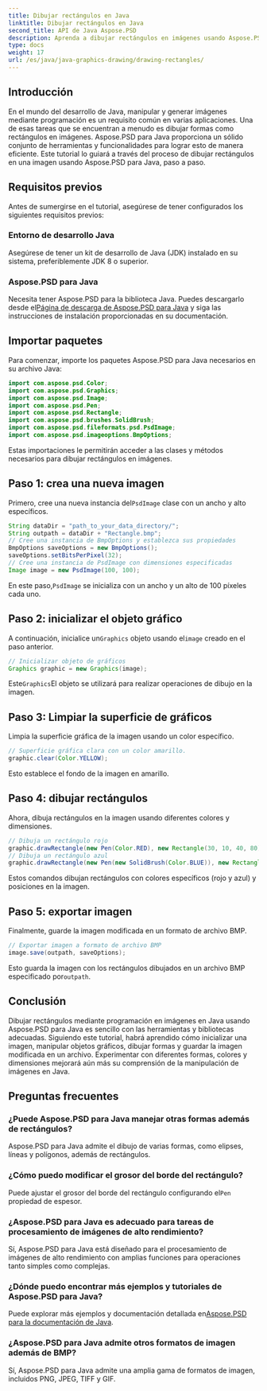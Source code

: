 ```yaml
---
title: Dibujar rectángulos en Java
linktitle: Dibujar rectángulos en Java
second_title: API de Java Aspose.PSD
description: Aprenda a dibujar rectángulos en imágenes usando Aspose.PSD para Java. Este tutorial guía a los desarrolladores de Java paso a paso. Perfecto para tareas de manipulación de imágenes.
type: docs
weight: 17
url: /es/java/java-graphics-drawing/drawing-rectangles/
---
```

## Introducción
En el mundo del desarrollo de Java, manipular y generar imágenes mediante programación es un requisito común en varias aplicaciones. Una de esas tareas que se encuentran a menudo es dibujar formas como rectángulos en imágenes. Aspose.PSD para Java proporciona un sólido conjunto de herramientas y funcionalidades para lograr esto de manera eficiente. Este tutorial lo guiará a través del proceso de dibujar rectángulos en una imagen usando Aspose.PSD para Java, paso a paso.
## Requisitos previos
Antes de sumergirse en el tutorial, asegúrese de tener configurados los siguientes requisitos previos:
### Entorno de desarrollo Java
Asegúrese de tener un kit de desarrollo de Java (JDK) instalado en su sistema, preferiblemente JDK 8 o superior.
### Aspose.PSD para Java
 Necesita tener Aspose.PSD para la biblioteca Java. Puedes descargarlo desde el[Página de descarga de Aspose.PSD para Java](https://releases.aspose.com/psd/java/) y siga las instrucciones de instalación proporcionadas en su documentación.
## Importar paquetes
Para comenzar, importe los paquetes Aspose.PSD para Java necesarios en su archivo Java:
```java
import com.aspose.psd.Color;
import com.aspose.psd.Graphics;
import com.aspose.psd.Image;
import com.aspose.psd.Pen;
import com.aspose.psd.Rectangle;
import com.aspose.psd.brushes.SolidBrush;
import com.aspose.psd.fileformats.psd.PsdImage;
import com.aspose.psd.imageoptions.BmpOptions;
```
Estas importaciones le permitirán acceder a las clases y métodos necesarios para dibujar rectángulos en imágenes.
## Paso 1: crea una nueva imagen
 Primero, cree una nueva instancia del`PsdImage` clase con un ancho y alto específicos.
```java
String dataDir = "path_to_your_data_directory/";
String outpath = dataDir + "Rectangle.bmp";
// Cree una instancia de BmpOptions y establezca sus propiedades
BmpOptions saveOptions = new BmpOptions();
saveOptions.setBitsPerPixel(32);
// Cree una instancia de PsdImage con dimensiones especificadas
Image image = new PsdImage(100, 100);
```
 En este paso,`PsdImage` se inicializa con un ancho y un alto de 100 píxeles cada uno.
## Paso 2: inicializar el objeto gráfico
 A continuación, inicialice un`Graphics` objeto usando el`image` creado en el paso anterior.
```java
// Inicializar objeto de gráficos
Graphics graphic = new Graphics(image);
```
 Este`Graphics`El objeto se utilizará para realizar operaciones de dibujo en la imagen.
## Paso 3: Limpiar la superficie de gráficos
Limpia la superficie gráfica de la imagen usando un color específico.
```java
// Superficie gráfica clara con un color amarillo.
graphic.clear(Color.YELLOW);
```
Esto establece el fondo de la imagen en amarillo.
## Paso 4: dibujar rectángulos
Ahora, dibuja rectángulos en la imagen usando diferentes colores y dimensiones.
```java
// Dibuja un rectángulo rojo
graphic.drawRectangle(new Pen(Color.RED), new Rectangle(30, 10, 40, 80));
// Dibuja un rectángulo azul
graphic.drawRectangle(new Pen(new SolidBrush(Color.BLUE)), new Rectangle(10, 30, 80, 40));
```
Estos comandos dibujan rectángulos con colores específicos (rojo y azul) y posiciones en la imagen.
## Paso 5: exportar imagen
Finalmente, guarde la imagen modificada en un formato de archivo BMP.
```java
// Exportar imagen a formato de archivo BMP
image.save(outpath, saveOptions);
```
 Esto guarda la imagen con los rectángulos dibujados en un archivo BMP especificado por`outpath`.

## Conclusión
Dibujar rectángulos mediante programación en imágenes en Java usando Aspose.PSD para Java es sencillo con las herramientas y bibliotecas adecuadas. Siguiendo este tutorial, habrá aprendido cómo inicializar una imagen, manipular objetos gráficos, dibujar formas y guardar la imagen modificada en un archivo. Experimentar con diferentes formas, colores y dimensiones mejorará aún más su comprensión de la manipulación de imágenes en Java.
## Preguntas frecuentes
### ¿Puede Aspose.PSD para Java manejar otras formas además de rectángulos?
Aspose.PSD para Java admite el dibujo de varias formas, como elipses, líneas y polígonos, además de rectángulos.
### ¿Cómo puedo modificar el grosor del borde del rectángulo?
 Puede ajustar el grosor del borde del rectángulo configurando el`Pen` propiedad de espesor.
### ¿Aspose.PSD para Java es adecuado para tareas de procesamiento de imágenes de alto rendimiento?
Sí, Aspose.PSD para Java está diseñado para el procesamiento de imágenes de alto rendimiento con amplias funciones para operaciones tanto simples como complejas.
### ¿Dónde puedo encontrar más ejemplos y tutoriales de Aspose.PSD para Java?
 Puede explorar más ejemplos y documentación detallada en[Aspose.PSD para la documentación de Java](https://reference.aspose.com/psd/java/).
### ¿Aspose.PSD para Java admite otros formatos de imagen además de BMP?
Sí, Aspose.PSD para Java admite una amplia gama de formatos de imagen, incluidos PNG, JPEG, TIFF y GIF.